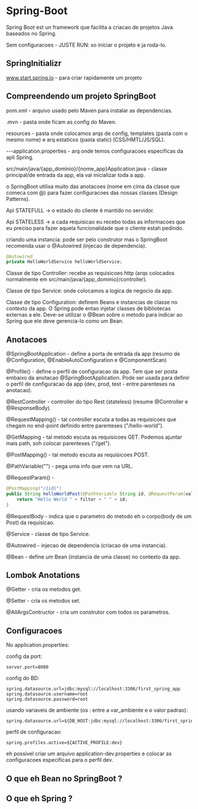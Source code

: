 # Spring-Boot

Spring Boot est un framework que facilita a criacao de projetos Java baseados no Spring.

Sem configuracoes - JUSTE RUN: so iniciar o projeto e ja roda-lo.


## SpringInitializr

www.start.spring.io - para criar rapidamente um projeto


## Compreendendo um projeto SpringBoot

pom.xml - arquivo usado pelo Maven para instalar as dependencias.

.mvn - pasta onde ficam as config do Maven.

resources - pasta onde colocamos arqs de config, templates (pasta com o mesmo nome) e arq estaticos (pasta static) (CSS/HMTL/JS/SQL).

---application.properties - arq onde temos configuracoes especificas da apli Spring.

src/main/java/{app_dominio}/{nome_app}Application.java - classe principal/de entrada da app, ela vai inicializar toda a app.

o SpringBoot utilisa muito das anotacoes (nome em cima da classe que comeca com @) para fazer configuracoes das nossas classes (Design Patterns).

Api STATEFULL -> o estado do cliente é mantido no servidor.

Api STATELESS -> a cada requisicao eu recebo todas as informacoes que eu preciso para fazer aquela funcionalidade que o cliente estah pedindo.

criando uma instancia: pode ser pelo construtor mas o SpringBoot recomenda usar o @Autowired (injecao de dependencia).

```java
@Autowired
private HelloWorldService helloWorldService;
```

Classe de tipo Controller: recebe as requisicoes http (arqs colocados normalmente em src/main/java/{app_dominio}/controller).

Classe de tipo Service: onde colocamos a logica de negocio da app.

Classe de tipo Configuration: definem Beans e instancias de classe no contexto da app. O Spring pode entao injetar classes de bibliotecas externas a ele.
Deve-se utilizar o @Bean sobre o metodo para indicar ao Spring que ele deve gerencia-lo como um Bean.


## Anotacoes

@SpringBootApplication - define a porta de entrada da app (resumo de @Configuration, @EnableAutoConfiguration e @ComponentScan)

@Profile() - define o perfil de configuracao da app. Tem que ser posta embaixo da anotacao @SpringBootApplication. Pode ser usada para definir o perfil de configuracao da app (dev, prod, test - entre parenteses na anotacao).

@RestController - controller do tipo Rest (stateless) (resume @Controller e @ResponseBody).

@RequestMapping() - tal controller escuta a todas as requisicoes que chegam no end-point definido entre parenteses ("/hello-world").

@GetMapping - tal metodo escuta as requisicoes GET. Podemos ajuntar mais path, soh colocar parenteses ("/get").

@PostMapping() - tal metodo escuta as requisicoes POST.

@PathVariable("") - pega uma info que vem na URL.

@RequestParam() - 
```java
@PostMapping("/{id}")
public String helloWorldPost(@PathVariable String id, @RequestParam(value = "filter", defaultValue = "nenhum") String filter, @RequestBody User body) {
    return "Hello World " + filter + " " + id;
}
```

@RequestBody - indica que o parametro do metodo eh o corpo(body de um Post) da requisicao.

@Service - classe de tipo Service.

@Autowired - injecao de dependencia (criacao de uma instancia).

@Bean - define um Bean (instancia de uma classe) no contexto da app.


## Lombok Anotations

@Getter - cria os metodos get.

@Setter - cria os metodos set.

@AllArgsContructor - cria um construtor com todos os parametros.


## Configuracoes

No application.properties:

config da port:

```
server.port=8080
```

config do BD:

```
spring.datasource.url=jdbc:mysql://localhost:3306/first_spring_app
spring.datasource.username=root
spring.datasource.password=root
```

usando variaveis de ambiente (os : entre a var_ambiente e o valor padrao):

```
spring.datasource.url=${DB_HOST:jdbc:mysql://localhost:3306/first_spring_app}
```

perfil de configuracao:

```
spring.profiles.active=${ACTIVE_PROFILE:dev}
```

eh possivel criar um arquivo application-dev.properties e colocar as configuracoes especificas para o perfil dev.


## O que eh Bean no SpringBoot ?
## O que eh Spring ?

